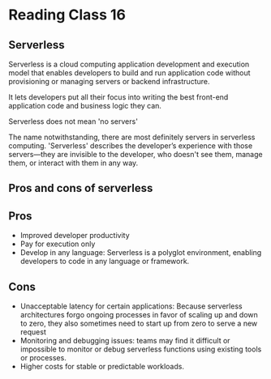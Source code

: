 # Reading Class 16

## Serverless 

Serverless is a cloud computing application development and execution model that enables developers to build and run application code without provisioning or managing servers or backend infrastructure. 

It lets developers put all their focus into writing the best front-end application code and business logic they can.

Serverless does not mean 'no servers'

The name notwithstanding, there are most definitely servers in serverless computing. 'Serverless' describes the developer’s experience with those servers—they are invisible to the developer, who doesn't see them, manage them, or interact with them in any way.

## Pros and cons of serverless

## Pros
- Improved developer productivity
- Pay for execution only
- Develop in any language: Serverless is a polyglot environment, enabling developers to code in any language or framework.

## Cons
- Unacceptable latency for certain applications: Because serverless architectures forgo ongoing processes in favor of scaling up and down to zero, they also sometimes need to start up from zero to serve a new request
- Monitoring and debugging issues:  teams may find it difficult or impossible to monitor or debug serverless functions using existing tools or processes.
- Higher costs for stable or predictable workloads.